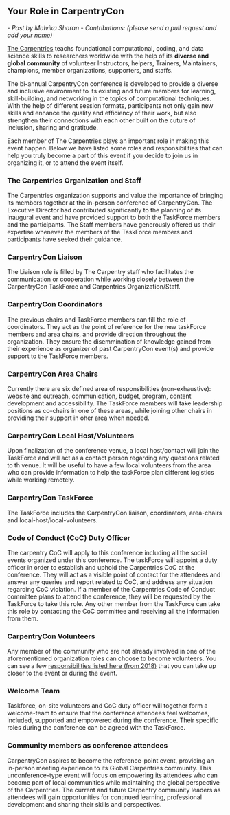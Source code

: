 ## Your Role in CarpentryCon

*- Post by Malvika Sharan*
*- Contributions: (please send a pull request and add your name)*

[The Carpentries](https://carpentries.org/) teachs foundational computational, coding, and data science skills to researchers worldwide with the help of its **diverse and global community** of volunteer Instructors, helpers, Trainers, Maintainers, champions, member organizations, supporters, and staffs. 

The bi-annual CarpentryCon conference is developed to provide a diverse and inclusive environment to its existing and future members for learning, skill-building, and networking in the topics of computational techniques. With the help of different session formats, participants not only gain new skills and enhance the quality and efficiency of their work, but also strengthen their connections with each other built on the cuture of inclusion, sharing and gratitude.

Each member of The Carpentries plays an important role in making this event happen. Below we have listed some roles and responsibilities that can help you truly become a part of this event if you decide to join us in organizing it, or to attend the event itself.

### The Carpentries Organization and Staff

The Carpentries organization supports and value the importance of bringing its members together at the in-person conference of CarpentryCon. The Executive Director had contributed significantly to the planning of its inaugural event and have provided support to both the TaskForce members and the participants. The Staff members have generously offered us their expertise whenever the members of the TaskForce members and participants have seeked their guidance.

### CarpentryCon Liaison

The Liaison role is filled by The Carpentry staff who facilitates the communication or cooperation while working closely between the CarpentryCon TaskForce and Carpentries Organization/Staff. 

### CarpentryCon Coordinators

The previous chairs and TaskForce members can fill the role of coordinators. They act as the point of reference for the new taskForce members and area chairs, and provide direction throughout the organization. They ensure the disemmination of knowledge gained from their experience as organizer of past CarpentryCon event(s) and provide support to the TaskForce members.

### CarpentryCon Area Chairs

Currently there are six defined area of responsibilities (non-exhaustive): website and outreach, communication, budget, program, content development and accessibility. The TaskForce members will take leadership positions as co-chairs in one of these areas, while joining other chairs in providing their support in oher area when needed.

### CarpentryCon Local Host/Volunteers

Upon finalization of the conference venue, a local host/contact will join the TaskForce and will act as a contact person regarding any questions related to th venue. It will be useful to have a few local volunteers from the area who can provide information to help the taskForce plan different logistics while working remotely.

### CarpentryCon TaskForce

The TaskForce includes the CarpentryCon liaison, coordinators, area-chairs and local-host/local-volunteers.

### Code of Conduct (CoC) Duty Officer

The carpentry CoC will apply to this conference including all the social events organized under this conference. The taskForce will appoint a duty officer in order to establish and uphold the Carpentries CoC at the conference. They will act as a visible point of contact for the attendees and answer any queries and report related to CoC, and address any situation regarding CoC violation. If a member of the Carpentries Code of Conduct committee plans to attend the conference, they will be requested by the TaskForce to take this role. Any other member from the TaskForce can take this role by contacting the CoC committee and receiving all the information from them.

### CarpentryCon Volunteers

Any member of the community who are not already involved in one of the aforementioned organization roles can choose to become volunteers. You can see a few [responsibilities listed here (from 2018)](https://github.com/carpentries/carpentrycon/edit/master/CarpentryCon-2018/volunteers.md) that you can take up closer to the event or during the event.

### Welcome Team

Taskforce, on-site volunteers and CoC duty officer will together form a welcome-team to ensure that the conference attendees feel welcomes, included, supported and empowered during the conference. Their specific roles during the conference can be agreed with the TaskForce.

### Community members as conference attendees

CarpentryCon aspires to become the reference-point event, providing an in-person meeting experience to its Global Carpentries community. This unconference-type event will focus on empowering its attendees who can become part of local communities while maintaining the global perspective of the Carpentries. The current and future Carpentry community leaders as attendees will gain opportunities for continued learning, professional development and sharing their skills and perspectives.
